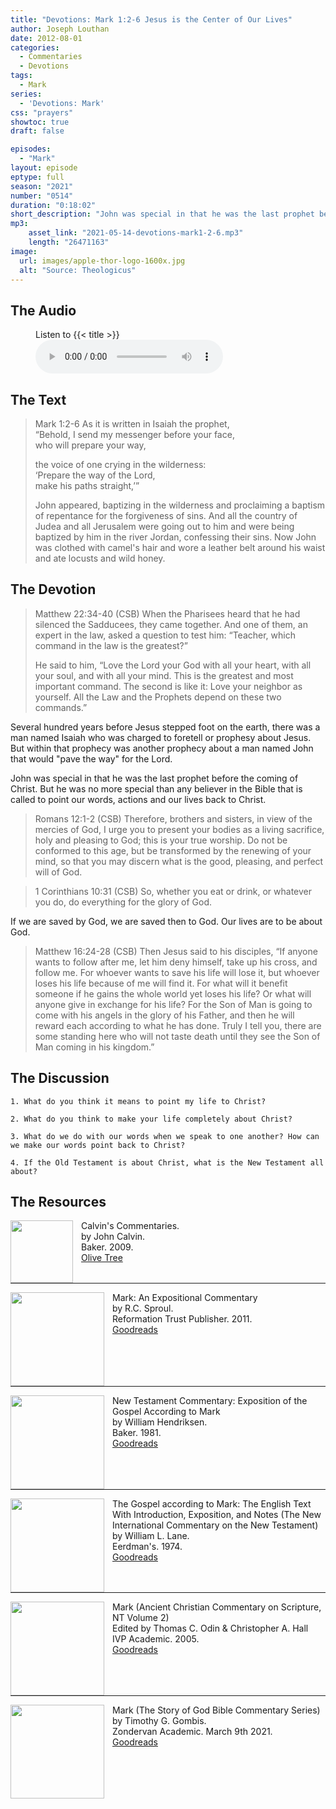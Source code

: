 ```yaml
---
title: "Devotions: Mark 1:2-6 Jesus is the Center of Our Lives"
author: Joseph Louthan
date: 2012-08-01
categories:
  - Commentaries
  - Devotions
tags:
  - Mark
series:
  - 'Devotions: Mark'
css: "prayers"
showtoc: true
draft: false

episodes:
  - "Mark"
layout: episode
eptype: full
season: "2021"
number: "0514"
duration: "0:18:02"
short_description: "John was special in that he was the last prophet before the coming of Christ. But he was no more special than any believer in the Bible that is called to point our words, actions and our lives back to Christ."
mp3:
    asset_link: "2021-05-14-devotions-mark1-2-6.mp3"
    length: "26471163"
image: 
  url: images/apple-thor-logo-1600x.jpg
  alt: "Source: Theologicus"
---
```


## The Audio

<figure>
    <figcaption>Listen to {{< title >}}</figcaption>
    <audio
        controls
        src="{{< download_url >}}{{< asset_link >}}">
            <a href="{{< download_url >}}{{< asset_link >}}">
                Download audio
            </a>
    </audio>
</figure>

## The Text

>Mark 1:2-6 As it is written in Isaiah the prophet,  
>“Behold, I send my messenger before your face,  
>who will prepare your way,  
>
>the voice of one crying in the wilderness:  
>‘Prepare the way of the Lord,  
>make his paths straight,’”
>
>John appeared, baptizing in the wilderness and proclaiming a baptism of repentance for the forgiveness of sins. And all the country of Judea and all Jerusalem were going out to him and were being baptized by him in the river Jordan, confessing their sins. Now John was clothed with camel's hair and wore a leather belt around his waist and ate locusts and wild honey.

## The Devotion

>Matthew 22:34-40 (CSB) When the Pharisees heard that he had silenced the Sadducees, they came together. And one of them, an expert in the law, asked a question to test him: “Teacher, which command in the law is the greatest?”
>
>He said to him, “Love the Lord your God with all your heart, with all your soul, and with all your mind. This is the greatest and most important command. The second is like it: Love your neighbor as yourself. All the Law and the Prophets depend on these two commands.”

Several hundred years before Jesus stepped foot on the earth, there was a man named Isaiah who was charged to foretell or prophesy about Jesus. But within that prophecy was another prophecy about a man named John that would "pave the way" for the Lord.

John was special in that he was the last prophet before the coming of Christ. But he was no more special than any believer in the Bible that is called to point our words, actions and our lives back to Christ.

>Romans 12:1-2 (CSB) Therefore, brothers and sisters, in view of the mercies of God, I urge you to present your bodies as a living sacrifice, holy and pleasing to God; this is your true worship. Do not be conformed to this age, but be transformed by the renewing of your mind, so that you may discern what is the good, pleasing, and perfect will of God.

>1 Corinthians 10:31 (CSB) So, whether you eat or drink, or whatever you do, do everything for the glory of God.

If we are saved by God, we are saved then to God. Our lives are to be about God.

>Matthew 16:24-28 (CSB) Then Jesus said to his disciples, “If anyone wants to follow after me, let him deny himself, take up his cross, and follow me. For whoever wants to save his life will lose it, but whoever loses his life because of me will find it. For what will it benefit someone if he gains the whole world yet loses his life? Or what will anyone give in exchange for his life? For the Son of Man is going to come with his angels in the glory of his Father, and then he will reward each according to what he has done. Truly I tell you, there are some standing here who will not taste death until they see the Son of Man coming in his kingdom.”

## The Discussion

```text
1. What do you think it means to point my life to Christ?

2. What do you think to make your life completely about Christ?

3. What do we do with our words when we speak to one another? How can we make our words point back to Christ?

4. If the Old Testament is about Christ, what is the New Testament all about?
```

<div style="page-break-after: always;"></div>


## The Resources

<p style="clear:both;">

<img src="/images/resources/commentary-calvin-set.png" align="left" width="100" style="padding-right: 10px" />Calvin's Commentaries.  
by John Calvin.  
Baker. 2009.  
[Olive Tree](https://www.olivetree.com/store/product.php?productid=17517)

<p style="clear:both;">

---

<img src="/images/resources/commentary-mark-sproul.jpg" align="left" width="150" style="padding-right: 10px" />Mark: An Expositional Commentary  
by R.C. Sproul.  
Reformation Trust Publisher. 2011.  
[Goodreads](https://www.goodreads.com/book/show/13329901-mark?ac=1&from_search=true&qid=AjPCOwNAXj&rank=1)

<p style="clear:both;">

---

<img src="/images/resources/commentary-mark-hendriksen.jpg" align="left" width="150" style="padding-right: 10px" />New Testament Commentary: Exposition of the Gospel According to Mark  
by William Hendriksen.  
Baker. 1981.  
[Goodreads](https://www.goodreads.com/book/show/2365098.Mark)

<p style="clear:both;">

---

<img src="/images/resources/commentary-mark-lane.jpg" align="left" width="150" style="padding-right: 10px" />The Gospel according to Mark: The English Text With Introduction, Exposition, and Notes (The New International Commentary on the New Testament)  
by William L. Lane.  
Eerdman's. 1974.  
[Goodreads](https://www.goodreads.com/book/show/978619.The_Gospel_of_Mark?from_search=true&from_srp=true&qid=UOUMUiJ7z4&rank=2)

<p style="clear:both;">

---

<img src="/images/resources/commentary-mark-oden.jpg" align="left" width="150" style="padding-right: 10px" />Mark (Ancient Christian Commentary on Scripture, NT Volume 2)  
Edited by Thomas C. Odin & Christopher A. Hall  
IVP Academic. 2005.  
[Goodreads](https://www.goodreads.com/book/show/33015669-mark)

<p style="clear:both;">

---

<img src="/images/resources/commentary-mark-gombis.jpg" align="left" width="150" style="padding-right: 10px" />Mark (The Story of God Bible Commentary Series)  
by Timothy G. Gombis.   
Zondervan Academic. March 9th 2021.  
[Goodreads](https://www.goodreads.com/book/show/54287613-mark)

<p style="clear:both;">
